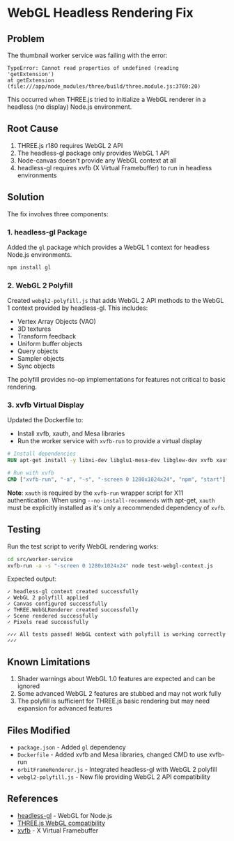 # WebGL Headless Rendering Fix

## Problem

The thumbnail worker service was failing with the error:

```
TypeError: Cannot read properties of undefined (reading 'getExtension')
at getExtension (file:///app/node_modules/three/build/three.module.js:3769:20)
```

This occurred when THREE.js tried to initialize a WebGL renderer in a headless (no display) Node.js environment.

## Root Cause

1. THREE.js r180 requires WebGL 2 API
2. The headless-gl package only provides WebGL 1 API
3. Node-canvas doesn't provide any WebGL context at all
4. headless-gl requires xvfb (X Virtual Framebuffer) to run in headless environments

## Solution

The fix involves three components:

### 1. headless-gl Package

Added the `gl` package which provides a WebGL 1 context for headless Node.js environments.

```bash
npm install gl
```

### 2. WebGL 2 Polyfill

Created `webgl2-polyfill.js` that adds WebGL 2 API methods to the WebGL 1 context provided by headless-gl. This includes:

- Vertex Array Objects (VAO)
- 3D textures
- Transform feedback
- Uniform buffer objects
- Query objects
- Sampler objects
- Sync objects

The polyfill provides no-op implementations for features not critical to basic rendering.

### 3. xvfb Virtual Display

Updated the Dockerfile to:

- Install xvfb, xauth, and Mesa libraries
- Run the worker service with `xvfb-run` to provide a virtual display

```dockerfile
# Install dependencies
RUN apt-get install -y libxi-dev libglu1-mesa-dev libglew-dev xvfb xauth

# Run with xvfb
CMD ["xvfb-run", "-a", "-s", "-screen 0 1280x1024x24", "npm", "start"]
```

**Note**: `xauth` is required by the `xvfb-run` wrapper script for X11 authentication. When using `--no-install-recommends` with apt-get, `xauth` must be explicitly installed as it's only a recommended dependency of `xvfb`.

## Testing

Run the test script to verify WebGL rendering works:

```bash
cd src/worker-service
xvfb-run -a -s "-screen 0 1280x1024x24" node test-webgl-context.js
```

Expected output:

```
✓ headless-gl context created successfully
✓ WebGL 2 polyfill applied
✓ Canvas configured successfully
✓ THREE.WebGLRenderer created successfully
✓ Scene rendered successfully
✓ Pixels read successfully

✓✓✓ All tests passed! WebGL context with polyfill is working correctly ✓✓✓
```

## Known Limitations

1. Shader warnings about WebGL 1.0 features are expected and can be ignored
2. Some advanced WebGL 2 features are stubbed and may not work fully
3. The polyfill is sufficient for THREE.js basic rendering but may need expansion for advanced features

## Files Modified

- `package.json` - Added `gl` dependency
- `Dockerfile` - Added xvfb and Mesa libraries, changed CMD to use xvfb-run
- `orbitFrameRenderer.js` - Integrated headless-gl with WebGL 2 polyfill
- `webgl2-polyfill.js` - New file providing WebGL 2 API compatibility

## References

- [headless-gl](https://github.com/stackgl/headless-gl) - WebGL for Node.js
- [THREE.js WebGL compatibility](https://threejs.org/docs/#manual/en/introduction/WebGL-compatibility-check)
- [xvfb](https://www.x.org/releases/X11R7.6/doc/man/man1/Xvfb.1.xhtml) - X Virtual Framebuffer
